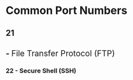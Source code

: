 # Common Port Numbers
<h2> 21 <h2> - <span style="font-weight:normal">File Transfer Protocol (FTP) </span>

### <b>22</b> - Secure Shell (SSH) 
